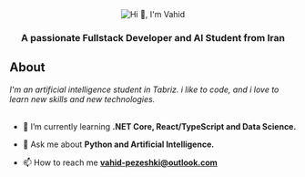 <div align="center">
    <img src="./greeting.svg" alt="Hi 👋, I'm Vahid">
    <h3 align="center">A passionate Fullstack Developer and AI Student from Iran</h3>
</div>

## About
*I'm an artificial intelligence student in Tabriz. i like to code, and i love to learn new skills and new technologies.*
<br><br>

- 🌱 I’m currently learning **.NET Core, React/TypeScript and Data Science.**

- 💬 Ask me about **Python and Artificial Intelligence.**

- 📫 How to reach me **vahid-pezeshki@outlook.com**

<br>
